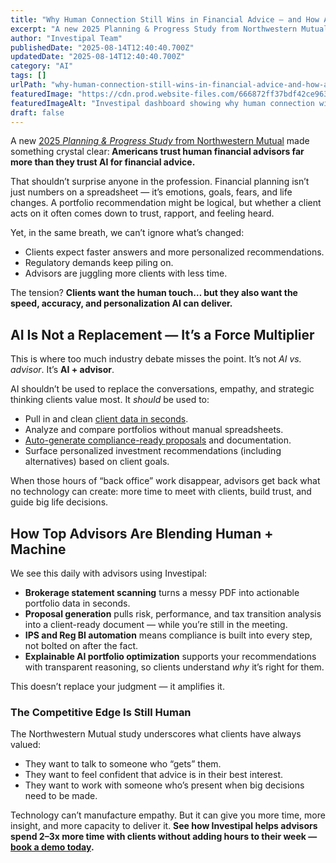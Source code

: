 ```yaml
---
title: "Why Human Connection Still Wins in Financial Advice — and How AI Can Strengthen It"
excerpt: "A new 2025 Planning & Progress Study from Northwestern Mutual made something crystal clear: Americans trust human financial advisors far more than they trust AI for financial."
author: "Investipal Team"
publishedDate: "2025-08-14T12:40:40.700Z"
updatedDate: "2025-08-14T12:40:40.700Z"
category: "AI"
tags: []
urlPath: "why-human-connection-still-wins-in-financial-advice-and-how-ai-can-strengthen-it"
featuredImage: "https://cdn.prod.website-files.com/666872ff37bdf42ce9637d77/689dd948fb9196c89801546c_689b4bacbe36e5a873841cbe_Personalization%2520at%2520Scale%2520The%2520Next%2520Frontier%2520in%2520Wealth%2520Management%2520(20).png"
featuredImageAlt: "Investipal dashboard showing why human connection wins in financial advice with AI support"
draft: false
---
```

<p id="">A new <a rel="noopener noreferrer" target="_blank" href="https://news.northwesternmutual.com/2025-08-05-Human-Connection-Over-Machines-Americans-Trust-Advisors-More-Than-AI-for-Financial-Advice,-Finds-Northwestern-Mutuals-2025-Planning-Progress-Study">2025 <em id="">Planning & Progress Study</em> from Northwestern Mutual</a> made something crystal clear:<strong id=""> Americans trust human financial advisors far more than they trust AI for financial advice.</strong></p><p id="">That shouldn’t surprise anyone in the profession. Financial planning isn’t just numbers on a spreadsheet — it’s emotions, goals, fears, and life changes. A portfolio recommendation might be logical, but whether a client acts on it often comes down to trust, rapport, and feeling heard.</p><p id="">Yet, in the same breath, we can’t ignore what’s changed:</p><ul id=""><li>Clients expect faster answers and more personalized recommendations.</li><li>Regulatory demands keep piling on.</li><li>Advisors are juggling more clients with less time.</li></ul><p id="">The tension? <strong id="">Clients want the human touch… but they also want the speed, accuracy, and personalization AI can deliver.</strong></p><h2 id=""><strong id="">AI Is Not a Replacement — It’s a Force Multiplier</strong></h2><p id="">This is where too much industry debate misses the point. It’s not <em id="">AI vs. advisor</em>. It’s <strong id="">AI + advisor</strong>.</p><p id="">AI shouldn’t be used to replace the conversations, empathy, and strategic thinking clients value most. It <em id="">should</em> be used to:</p><ul id=""><li>Pull in and clean <a href="/features/automated-statement-scanner">client data in seconds</a>.</li><li>Analyze and compare portfolios without manual spreadsheets.</li><li><a href="/blog/how-to-use-ai-for-personalized-investment-proposal-generation-a-practical-guide">Auto-generate compliance-ready proposals</a> and documentation.</li><li>Surface personalized investment recommendations (including alternatives) based on client goals.</li></ul><p id="">When those hours of “back office” work disappear, advisors get back what no technology can create: more time to meet with clients, build trust, and guide big life decisions.</p><h2 id=""><strong id="">How Top Advisors Are Blending Human + Machine</strong></h2><p id="">We see this daily with advisors using Investipal:</p><ul id=""><li><strong id="">Brokerage statement scanning</strong> turns a messy PDF into actionable portfolio data in seconds.</li><li><strong id="">Proposal generation</strong> pulls risk, performance, and tax transition analysis into a client-ready document — while you’re still in the meeting.</li><li><strong id="">IPS and Reg BI automation</strong> means compliance is built into every step, not bolted on after the fact.</li><li><strong id="">Explainable AI portfolio optimization</strong> supports your recommendations with transparent reasoning, so clients understand <em id="">why</em> it’s right for them.</li></ul><p id="">This doesn’t replace your judgment — it amplifies it.</p><h3 id=""><strong id="">The Competitive Edge Is Still Human</strong></h3><p id="">The Northwestern Mutual study underscores what clients have always valued:</p><ul id=""><li>They want to talk to someone who “gets” them.</li><li>They want to feel confident that advice is in their best interest.</li><li>They want to work with someone who’s present when big decisions need to be made.</li></ul><p id="">Technology can’t manufacture empathy. But it can give you more time, more insight, and more capacity to deliver it. <strong id="">See how Investipal helps advisors spend 2–3x more time with clients without adding hours to their week — </strong><a href="/book-a-demo"><strong id="">book a demo today</strong></a><strong id="">.</strong></p>